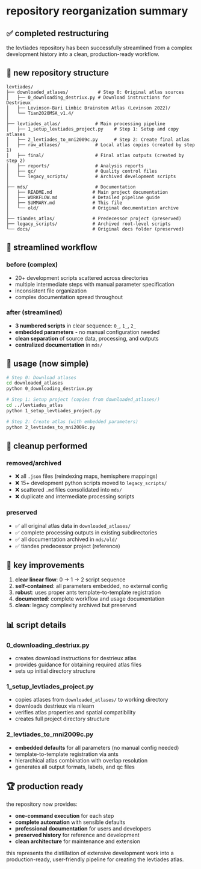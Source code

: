 # repository reorganization summary

## ✅ completed restructuring

the levtiades repository has been successfully streamlined from a complex development history into a clean, production-ready workflow.

## 📁 new repository structure

```
levtiades/
├── downloaded_atlases/           # Step 0: Original atlas sources
│   ├── 0_downloading_destriux.py # Download instructions for Destrieux
│   ├── Levinson-Bari Limbic Brainstem Atlas (Levinson 2022)/
│   └── Tian2020MSA_v1.4/
│
├── levtiades_atlas/             # Main processing pipeline
│   ├── 1_setup_levtiades_project.py    # Step 1: Setup and copy atlases
│   ├── 2_levtiades_to_mni2009c.py      # Step 2: Create final atlas
│   ├── raw_atlases/             # Local atlas copies (created by step 1)
│   ├── final/                   # Final atlas outputs (created by step 2)
│   ├── reports/                 # Analysis reports
│   ├── qc/                      # Quality control files
│   └── legacy_scripts/          # Archived development scripts
│
├── mds/                         # Documentation
│   ├── README.md               # Main project documentation
│   ├── WORKFLOW.md             # Detailed pipeline guide
│   ├── SUMMARY.md              # This file
│   └── old/                    # Original documentation archive
│
├── tiandes_atlas/              # Predecessor project (preserved)
├── legacy_scripts/             # Archived root-level scripts
└── docs/                       # Original docs folder (preserved)
```

## 🔄 streamlined workflow

### before (complex)
- 20+ development scripts scattered across directories
- multiple intermediate steps with manual parameter specification
- inconsistent file organization
- complex documentation spread throughout

### after (streamlined)
- **3 numbered scripts** in clear sequence: `0_`, `1_`, `2_`
- **embedded parameters** - no manual configuration needed
- **clean separation** of source data, processing, and outputs
- **centralized documentation** in `mds/`

## 🚀 usage (now simple)

```bash
# Step 0: Download atlases
cd downloaded_atlases
python 0_downloading_destriux.py

# Step 1: Setup project (copies from downloaded_atlases/)
cd ../levtiades_atlas
python 1_setup_levtiades_project.py

# Step 2: Create atlas (with embedded parameters)
python 2_levtiades_to_mni2009c.py
```

## 🧹 cleanup performed

### removed/archived
- ❌ all `.json` files (reindexing maps, hemisphere mappings)
- ❌ 15+ development python scripts moved to `legacy_scripts/`
- ❌ scattered `.md` files consolidated into `mds/`
- ❌ duplicate and intermediate processing scripts

### preserved
- ✅ all original atlas data in `downloaded_atlases/`
- ✅ complete processing outputs in existing subdirectories
- ✅ all documentation archived in `mds/old/`
- ✅ tiandes predecessor project (reference)

## 🎯 key improvements

1. **clear linear flow**: 0 → 1 → 2 script sequence
2. **self-contained**: all parameters embedded, no external config
3. **robust**: uses proper ants template-to-template registration
4. **documented**: complete workflow and usage documentation
5. **clean**: legacy complexity archived but preserved

## 📊 script details

### 0_downloading_destriux.py
- creates download instructions for destrieux atlas
- provides guidance for obtaining required atlas files
- sets up initial directory structure

### 1_setup_levtiades_project.py
- copies atlases from `downloaded_atlases/` to working directory
- downloads destrieux via nilearn
- verifies atlas properties and spatial compatibility
- creates full project directory structure

### 2_levtiades_to_mni2009c.py
- **embedded defaults** for all parameters (no manual config needed)
- template-to-template registration via ants
- hierarchical atlas combination with overlap resolution
- generates all output formats, labels, and qc files

## 🏆 production ready

the repository now provides:
- **one-command execution** for each step
- **complete automation** with sensible defaults
- **professional documentation** for users and developers
- **preserved history** for reference and development
- **clean architecture** for maintenance and extension

this represents the distillation of extensive development work into a production-ready, user-friendly pipeline for creating the levtiades atlas.